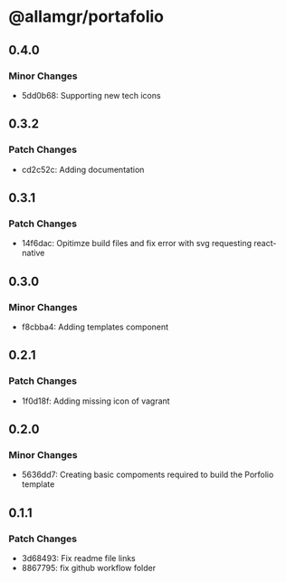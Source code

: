 # @allamgr/portafolio

## 0.4.0

### Minor Changes

- 5dd0b68: Supporting new tech icons

## 0.3.2

### Patch Changes

- cd2c52c: Adding documentation

## 0.3.1

### Patch Changes

- 14f6dac: Opitimze build files and fix error with svg requesting react-native

## 0.3.0

### Minor Changes

- f8cbba4: Adding templates component

## 0.2.1

### Patch Changes

- 1f0d18f: Adding missing icon of vagrant

## 0.2.0

### Minor Changes

- 5636dd7: Creating basic compoments required to build the Porfolio template

## 0.1.1

### Patch Changes

- 3d68493: Fix readme file links
- 8867795: fix github workflow folder
